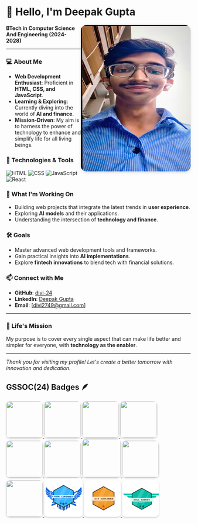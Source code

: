 # 👋 Hello, I'm Deepak Gupta
<img src="https://github.com/divi-24/divi-24/blob/11c0984339b46162769809ed306b969ce12cbd8f/me.jpeg" width="300px" height="400px" alt="Profile Picture" align="right" style="border-radius: 15px; box-shadow: 0 4px 8px rgba(0, 0, 0, 0.1);" />

**BTech in Computer Science And Engineering (2024-2028)**  

---

### 💻 About Me
- **Web Development Enthusiast**: Proficient in **HTML, CSS, and JavaScript**.
- **Learning & Exploring**: Currently diving into the world of **AI and finance**.
- **Mission-Driven**: My aim is to harness the power of technology to enhance and simplify life for all living beings.

### 🔧 Technologies & Tools
![HTML](https://img.shields.io/badge/HTML-FFA500?style=for-the-badge&logo=html5&logoColor=white)
![CSS](https://img.shields.io/badge/CSS-1572B6?style=for-the-badge&logo=css3&logoColor=white)
![JavaScript](https://img.shields.io/badge/JavaScript-323330?style=for-the-badge&logo=javascript&logoColor=F7DF1E)
![React](https://img.shields.io/badge/React-61DAFB?style=for-the-badge&logo=react&logoColor=black)

### 🌱 What I'm Working On
- Building web projects that integrate the latest trends in **user experience**.
- Exploring **AI models** and their applications.
- Understanding the intersection of **technology and finance**.

### 🛠️ Goals
- Master advanced web development tools and frameworks.
- Gain practical insights into **AI implementations**.
- Explore **fintech innovations** to blend tech with financial solutions.

### 📫 Connect with Me
- **GitHub**: [divi-24](https://github.com/divi-24)
- **LinkedIn**: [Deepak Gupta](https://linkedin.com/in/deepakgupta249)
- **Email**: [divi2749@gmail.com]

---

### 🧭 Life's Mission
My purpose is to cover every single aspect that can make life better and simpler for everyone, with **technology as the enabler**.

---

*Thank you for visiting my profile! Let's create a better tomorrow with innovation and dedication.*

## GSSOC(24) Badges 🪶
<div style="display: flex; align-items: center; justify-content: center; gap: 10px;">
  <a href="https://gssoc.girlscript.tech/leaderboard">
    <img src="https://raw.githubusercontent.com/GSSoC24/Postman-Challenge/main/docs/assets/Postman%20White.png" width="100px" height="100px" style="border-radius: 10px; box-shadow: 0 2px 4px rgba(0, 0, 0, 0.2);" />
    <img src="https://raw.githubusercontent.com/GSSoC24/Postman-Challenge/main/docs/assets/1.png" width="100px" height="100px" style="border-radius: 10px; box-shadow: 0 2px 4px rgba(0, 0, 0, 0.2);" />
    <img src="https://raw.githubusercontent.com/GSSoC24/Postman-Challenge/main/docs/assets/2.png" width="100px" height="100px" style="border-radius: 10px; box-shadow: 0 2px 4px rgba(0, 0, 0, 0.2);" />
    <img src="https://raw.githubusercontent.com/GSSoC24/Postman-Challenge/main/docs/assets/3.png" width="100px" height="100px" style="border-radius: 10px; box-shadow: 0 2px 4px rgba(0, 0, 0, 0.2);" />
    <img src="https://raw.githubusercontent.com/GSSoC24/Postman-Challenge/main/docs/assets/4.png" width="100px" height="100px" style="border-radius: 10px; box-shadow: 0 2px 4px rgba(0, 0, 0, 0.2);" />
    <img src="https://raw.githubusercontent.com/GSSoC24/Postman-Challenge/main/docs/assets/5.png" width="100px" height="100px" style="border-radius: 10px; box-shadow: 0 2px 4px rgba(0, 0, 0, 0.2);" />
    <img src="https://raw.githubusercontent.com/GSSoC24/Postman-Challenge/main/docs/assets/6.png" width="105px" height="105px" style="border-radius: 10px; box-shadow: 0 2px 4px rgba(0, 0, 0, 0.2);" />
    <img src="https://raw.githubusercontent.com/GSSoC24/Postman-Challenge/main/docs/assets/7.png" width="100px" height="100px" style="border-radius: 10px; box-shadow: 0 2px 4px rgba(0, 0, 0, 0.2);" />
    <img src="https://raw.githubusercontent.com/GSSoC24/Postman-Challenge/main/docs/assets/8.png" width="100px" height="100px" style="border-radius: 10px; box-shadow: 0 2px 4px rgba(0, 0, 0, 0.2);" />
    <img src="https://raw.githubusercontent.com/GSSoC24/Contributor/refs/heads/main/assets/Code%20Luminary.png" width="105px" height="105px" style="border-radius: 10px; box-shadow: 0 2px 4px rgba(0, 0, 0, 0.2);" />
    <img src="https://raw.githubusercontent.com/GSSoC24/Contributor/refs/heads/main/assets/Git%20Explorer.png" width="100px" height="100px" style="border-radius: 10px; box-shadow: 0 2px 4px rgba(0, 0, 0, 0.2);" />
    <img src="https://raw.githubusercontent.com/GSSoC24/Contributor/refs/heads/main/assets/Pull%20Expert.png" width="100px" height="100px" style="border-radius: 10px; box-shadow: 0 2px 4px rgba(0, 0, 0, 0.2);" />
  </a>
</div>
<!--
**divi-24/divi-24** is a ✨ _special_ ✨ repository because its `README.md` (this file) appears on your GitHub profile.

